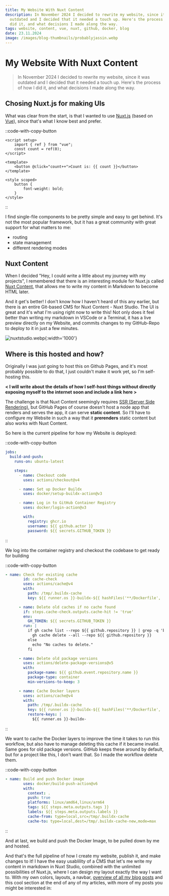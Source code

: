 ```yaml
---
title: My Website With Nuxt Content
description: In November 2024 I decided to rewrite my website, since it was
  outdated and I decided that it needed a touch up. Here's the process of how I
  did it, and what decisions I made along the way.
tags: website, content, vue, nuxt, github, docker, blog
date: 23.11.2024
image: /images/blog-thumbnails/probablyjassin.webp
---
```


# My Website With Nuxt Content

> In November 2024 I decided to rewrite my website, since it was outdated and I decided that it needed a touch up. Here's the process of how I did it, and what decisions I made along the way.

## Chosing Nuxt.js for making UIs

What was clear from the start, is that I wanted to use [Nuxt.js](https://nuxt.com/) (based on [Vue](https://vuejs.org)), since that's what I know best and prefer.

::code-with-copy-button
```vue [page.vue]
<script setup>
    import { ref } from "vue";
    const count = ref(0);
</script>

<template>
    <button @click="count++">Count is: {{ count }}</button>
</template>

<style scoped>
    button {
        font-weight: bold;
    }
</style>
```
::

I find single-file components to be pretty simple and easy to get behind. It's not the most popular framework, but it has a great community with great support for what matters to me:

- routing
- state management
- different rendering modes

## Nuxt Content

When I decided "Hey, I could write a little about my journey with my projects", I remembered that there is an interesting module for Nuxt.js called [Nuxt Content](https://content.nuxt.com/), that allows me to write my content in Markdown to become HTML later.

And it get's better! I don't know how I haven't heard of this any earlier, but there is an entire Git-based CMS for Nuxt Content - Nuxt Studio. The UI is great and it's what I'm using right now to write this! Not only does it feel better than writing my markdown in VSCode or a Terminal, it has a live preview directly on my Website, and commits changes to my GitHub-Repo to deploy to it in just a few minutes.

![nuxtstudio.webp](/images/blog-images/my-nuxt-site/nuxtstudio.webp){:width='1000'}

## Where is this hosted and how?

Originally I was just going to host this on Github Pages, and it's most probably possible to do that, I just couldn't make it work yet, so I'm self-hosting this.

**< I will write about the details of how I self-host things without directly exposing myself to the internet soon and include a link here >**

The challenge is that Nuxt Content seemingly requires [SSR (Server Side Rendering)](https://nextjs.org/docs/pages/building-your-application/rendering/server-side-rendering), but GitHub Pages of course doesn't host a node app that renders and serves the app, it can serve **static content**. So I'll have to configure my Website in such a way that it **prerenders** static content but also works with Nuxt Content.

So here is the current pipeline for how my Website is deployed:

::code-with-copy-button
```yaml [workflow.yml]
jobs:
  build-and-push:
    runs-on: ubuntu-latest

    steps:
      - name: Checkout code
        uses: actions/checkout@v4

      - name: Set up Docker Buildx
        uses: docker/setup-buildx-action@v3

      - name: Log in to GitHub Container Registry
        uses: docker/login-action@v3

        with:
          registry: ghcr.io
          username: ${{ github.actor }}
          password: ${{ secrets.GITHUB_TOKEN }}
```
::

We log into the container registry and checkout the codebase to get ready for building

::code-with-copy-button
```yaml [workflow.yml]
- name: Check for existing cache
        id: cache-check
        uses: actions/cache@v4
        with:
          path: /tmp/.buildx-cache
          key: ${{ runner.os }}-buildx-${{ hashFiles('**/Dockerfile', '**/package*.json') }}

      - name: Delete old caches if no cache found
        if: steps.cache-check.outputs.cache-hit != 'true'
        env:
          GH_TOKEN: ${{ secrets.GITHUB_TOKEN }}
        run: |
          if gh cache list --repo ${{ github.repository }} | grep -q 'buildx'; then
            gh cache delete --all --repo ${{ github.repository }}
          else
            echo "No caches to delete."
          fi

      - name: Delete old package versions
        uses: actions/delete-package-versions@v5
        with:
          package-name: ${{ github.event.repository.name }}
          package-type: container
          min-versions-to-keep: 3

      - name: Cache Docker layers
        uses: actions/cache@v4
        with:
          path: /tmp/.buildx-cache
          key: ${{ runner.os }}-buildx-${{ hashFiles('**/Dockerfile', '**/package*.json') }}
          restore-keys: |
            ${{ runner.os }}-buildx-
```
::

We want to cache the Docker layers to improve the time it takes to run this workflow, but also have to manage deleting this cache if it became invalid. Same goes for old package versions. GitHub keeps these around by default, but for a project like this, I don't want that. So I made the workflow delete them.

::code-with-copy-button
```yaml [workflow.yml]
- name: Build and push Docker image
        uses: docker/build-push-action@v6
        with:
          context: .
          push: true
          platforms: linux/amd64,linux/arm64
          tags: ${{ steps.meta.outputs.tags }}
          labels: ${{ steps.meta.outputs.labels }}
          cache-from: type=local,src=/tmp/.buildx-cache
          cache-to: type=local,dest=/tmp/.buildx-cache-new,mode=max
```
::

And at last, we build and push the Docker Image, to be pulled down by me and hosted.

And that's the full pipeline of how I create my website, publish it, and make changes to it! I have the easy usablility of a CMS that let's me write my content in markdown in Nuxt Studio, combined with the unlimited possibilities of Nuxt.js, where I can design my layout exactly the way I want to. With my own colors, layouts, a navbar, [overview of all my blog posts](/blog) and this cool section at the end of any of my articles, with more of my posts you might be interested in:
